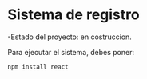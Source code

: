 <h1> Sistema de registro </h1>

-Estado del proyecto: en costruccion. 

Para ejecutar el sistema, debes poner:

```npm install react``` 
